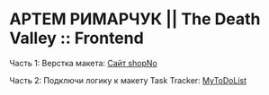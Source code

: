 # АРТЕМ РИМАРЧУК || The Death Valley :: Frontend

Часть 1: Верстка макета: [Сайт shopNo](https://kejno.github.io/shopno/)

Часть 2: Подключи логику к макету Task Tracker: [MyToDoList](https://kejno.github.io/todo-dev/)
